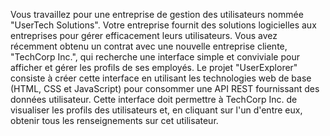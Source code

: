 Vous travaillez pour une entreprise de gestion des utilisateurs nommée "UserTech Solutions". Votre entreprise fournit des solutions logicielles aux entreprises pour gérer efficacement leurs utilisateurs. Vous avez récemment obtenu un contrat avec une nouvelle entreprise cliente, "TechCorp Inc.", qui recherche une interface simple et conviviale pour afficher et gérer les profils de ses employés. Le projet "UserExplorer" consiste à créer cette interface en utilisant les technologies web de base (HTML, CSS et JavaScript) pour consommer une API REST fournissant des données utilisateur. Cette interface doit permettre à TechCorp Inc. de visualiser les profils des utilisateurs et, en cliquant sur l'un d'entre eux, obtenir tous les renseignements sur cet utilisateur.
